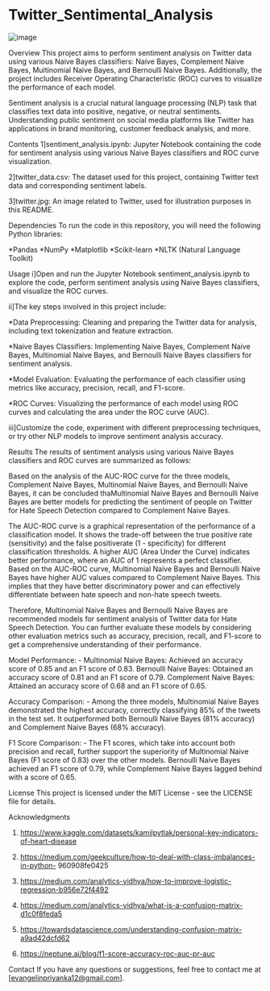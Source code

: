 # Twitter_Sentimental_Analysis
 ![image](https://github.com/EVA-12042002/Twitter_Sentimental_Analysis/assets/129527829/6ca88935-2543-414b-90b1-1263bf61360b)

Overview
This project aims to perform sentiment analysis on Twitter data using various Naive Bayes classifiers: Naive Bayes, Complement Naive Bayes, Multinomial Naive Bayes, and Bernoulli Naive Bayes. Additionally, the project includes Receiver Operating Characteristic (ROC) curves to visualize the performance of each model.

Sentiment analysis is a crucial natural language processing (NLP) task that classifies text data into positive, negative, or neutral sentiments. Understanding public sentiment on social media platforms like Twitter has applications in brand monitoring, customer feedback analysis, and more.


Contents
1]sentiment_analysis.ipynb: Jupyter Notebook containing the code for sentiment analysis using various Naive Bayes classifiers and ROC curve visualization.

2]twitter_data.csv: The dataset used for this project, containing Twitter text data and corresponding sentiment labels.

3]twitter.jpg: An image related to Twitter, used for illustration purposes in this README.

Dependencies
To run the code in this repository, you will need the following Python libraries:

*Pandas
*NumPy
*Matplotlib
*Scikit-learn
*NLTK (Natural Language Toolkit)

Usage
i]Open and run the Jupyter Notebook sentiment_analysis.ipynb to explore the code, perform sentiment analysis using Naive Bayes classifiers, and visualize the ROC curves.

ii]The key steps involved in this project include:

*Data Preprocessing: Cleaning and preparing the Twitter data for analysis, including text tokenization and feature extraction.

*Naive Bayes Classifiers: Implementing Naive Bayes, Complement Naive Bayes, Multinomial Naive Bayes, and Bernoulli Naive Bayes classifiers for sentiment analysis.

*Model Evaluation: Evaluating the performance of each classifier using metrics like accuracy, precision, recall, and F1-score.

*ROC Curves: Visualizing the performance of each model using ROC curves and calculating the area under the ROC curve (AUC).

iii]Customize the code, experiment with different preprocessing techniques, or try other NLP models to improve sentiment analysis accuracy.

Results
The results of sentiment analysis using various Naive Bayes classifiers and ROC curves are summarized as follows:

Based on the analysis of the AUC-ROC curve for the three models, Complement Naive Bayes, Multinomial Naive Bayes, and Bernoulli Naive Bayes, it can be concluded thaMultinomial Naive Bayes and Bernoulli Naive Bayes are better models for predicting the sentiment of people on Twitter for Hate Speech Detection compared to Complement Naive Bayes.

The AUC-ROC curve is a graphical representation of the performance of a classification model. It shows the trade-off between the true positive rate (sensitivity) and the false positiverate (1 - specificity) for different classification thresholds. A higher AUC (Area Under the Curve) indicates better performance, where an AUC of 1 represents a perfect classifier. Based on the AUC-ROC curve, Multinomial Naive Bayes and Bernoulli Naive Bayes have higher AUC values compared to Complement Naive Bayes. This implies that they have better discriminatory power and can effectively differentiate between hate speech and non-hate
speech tweets.

Therefore, Multinomial Naive Bayes and Bernoulli Naive Bayes are recommended models for sentiment analysis of Twitter data for Hate Speech Detection. You can further evaluate these models by considering other evaluation metrics such as accuracy, precision, recall, and F1-score to get a comprehensive understanding of their performance.

Model Performance: -
Multinomial Naive Bayes: Achieved an accuracy score of 0.85 and an F1 score of 0.83.
Bernoulli Naive Bayes: Obtained an accuracy score of 0.81 and an F1 score of 0.79.
Complement Naive Bayes: Attained an accuracy score of 0.68 and an F1 score of 0.65.

Accuracy Comparison: -
Among the three models, Multinomial Naive Bayes demonstrated the highest accuracy,
correctly classifying 85% of the tweets in the test set. It outperformed both Bernoulli Naive
Bayes (81% accuracy) and Complement Naive Bayes (68% accuracy).

F1 Score Comparison: -
The F1 scores, which take into account both precision and recall, further support the
superiority of Multinomial Naive Bayes (F1 score of 0.83) over the other models. Bernoulli
Naive Bayes achieved an F1 score of 0.79, while Complement Naive Bayes lagged behind
with a score of 0.65.

License
This project is licensed under the MIT License - see the LICENSE file for details.

Acknowledgments

1. https://www.kaggle.com/datasets/kamilpytlak/personal-key-indicators-of-heart-disease
  
2. https://medium.com/geekculture/how-to-deal-with-class-imbalances-in-python-
960908fe0425
   
3. https://medium.com/analytics-vidhya/how-to-improve-logistic-regression-b956e72f4492
   
4. https://medium.com/analytics-vidhya/what-is-a-confusion-matrix-d1c0f8feda5
   
5. https://towardsdatascience.com/understanding-confusion-matrix-a9ad42dcfd62
   
6. https://neptune.ai/blog/f1-score-accuracy-roc-auc-pr-auc

Contact
If you have any questions or suggestions, feel free to contact me at [evangelinpriyanka12@gmail.com].


   




